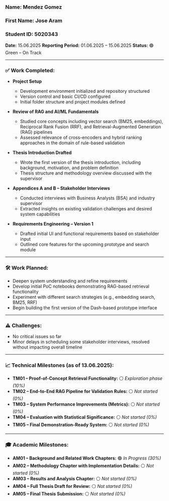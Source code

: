 ### **Name:** Mendez Gomez  
### **First Name:** Jose Aram  
### **Student ID:** 5020343  
**Date:** 15.06.2025
**Reporting Period:** 01.06.2025 – 15.06.2025
**Status:** 🟢 Green – On Track

---

### ✅ Work Completed:

* **Project Setup**
  - Development environment initialized and repository structured  
  - Version control and basic CI/CD configured  
  - Initial folder structure and project modules defined

* **Review of RAG and AI/ML Fundamentals**
  - Studied core concepts including vector search (BM25, embeddings), Reciprocal Rank Fusion (RRF), and Retrieval-Augmented Generation (RAG) pipelines  
  - Assessed relevance of cross-encoders and hybrid ranking approaches in the domain of rule-based validation

* **Thesis Introduction Drafted**
  - Wrote the first version of the thesis introduction, including background, motivation, and problem definition  
  - Thesis structure and methodology overview discussed with the supervisor

* **Appendices A and B – Stakeholder Interviews**
  - Conducted interviews with Business Analysts (BSA) and industry supervisor
  - Extracted insights on existing validation challenges and desired system capabilities

* **Requirements Engineering – Version 1**
  - Drafted initial UI and functional requirements based on stakeholder input  
  - Outlined core features for the upcoming prototype and search module

---

### 🛠 Work Planned:

* Deepen system understanding and refine requirements  
* Develop initial PoC notebooks demonstrating RAG-based retrieval functionality  
* Experiment with different search strategies (e.g., embedding search, BM25, RRF)  
* Begin building the first version of the Dash-based prototype interface  

---

### ⚠️ Challenges:

* No critical issues so far  
* Minor delays in scheduling some stakeholder interviews, resolved without impacting overall timeline

---

### 📈 Technical Milestones (as of 13.06.2025):

- **TM01 – Proof-of-Concept Retrieval Functionality:** ⚪ *Exploration phase (10%)*  
- **TM02 – End-to-End RAG Pipeline for Validation Rules:** ⚪ *Not started (0%)*  
- **TM03 – System Performance Improvements (Metrics):** ⚪ *Not started (0%)*  
- **TM04 – Evaluation with Statistical Significance:** ⚪ *Not started (0%)*  
- **TM05 – Final Demonstration-Ready System:** ⚪ *Not started (0%)*

---

### 🎓 Academic Milestones:

- **AM01 – Background and Related Work Chapters:** 🟢 *In Progress (30%)*  
- **AM02 – Methodology Chapter with Implementation Details:** ⚪ *Not started (0%)*  
- **AM03 – Results and Analysis Chapter:** ⚪ *Not started (0%)*  
- **AM04 – Full Thesis Draft for Review:** ⚪ *Not started (0%)*  
- **AM05 – Final Thesis Submission:** ⚪ *Not started (0%)*
